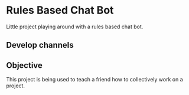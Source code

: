 # Rules Based Chat Bot
Little project playing around with a rules based chat bot. 

## Develop channels

## Objective
This project is being used to teach a friend how to collectively work on a project.